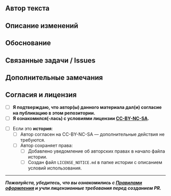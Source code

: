 ## Автор текста
<!-- Укажите discord аккаунт автора текста.
- Указание discord аккаунт автора обязательно, даже если вы сами автор.
-->

## Описание изменений
<!-- Кратко опишите, что меняется в данном Pull Request. Например:
1. Добавлена новая статья о корпорации.
2. Исправлены грамматические ошибки в разделе "Государства".
3. Уточнены детали лицензии и т. д.
-->

## Обоснование
<!-- Почему именно такие изменения потребовались?
Расскажите, какую проблему решаете или какую пользу вносите,
почему это упростит работу с лором. -->

## Связанные задачи / Issues
<!-- Упомяните связанные issue или задачи. Например:
- Closes #123 (если PR решает задачу #123)
- Частичное решение #456
-->

## Дополнительные замечания
<!-- Любые комментарии, которые хотите оставить ревьюерам:
- Требуется ли дополнительная правка или консультация?
- Есть ли оговорки по использованию (например, часть информации нельзя разглашать)?
- Любая другая контекстная информация. 
-->

## Согласия и лицензия

- [ ] **Я подтверждаю, что автор(ы) данного материала **дал(и) согласие** на публикацию в этом репозитории.**
- [ ] **Я ознакомился(-лась) с условиями лицензии [CC-BY-NC-SA](https://github.com/AsnDen/corvax-lore/blob/main/LICENSE.md).**

<!-- Для раздела "Истории": -->
- [ ] Если это **история**:
  - [ ] Автор согласен на CC-BY-NC-SA — дополнительные действия не требуются.
  - [ ] Автор сохраняет права:
    - [ ] Добавлено уведомление об авторских правах в начало файла истории.
    - [ ] Создан файл `LICENSE_NOTICE.md` в папке истории с описанием условий использования.

---
**_Пожалуйста, убедитесь, что вы ознакомились с [Правилами оформления](https://github.com/AsnDen/corvax-lore/blob/main/00_%D0%9F%D1%80%D0%B0%D0%B2%D0%B8%D0%BB%D0%B0_%D0%BE%D1%84%D0%BE%D1%80%D0%BC%D0%BB%D0%B5%D0%BD%D0%B8%D1%8F/README.md) и учли лицензионные требования перед созданием PR._**

